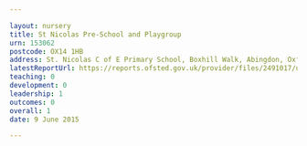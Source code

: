 ```yaml
---

layout: nursery
title: St Nicolas Pre-School and Playgroup
urn: 153062
postcode: OX14 1HB
address: St. Nicolas C of E Primary School, Boxhill Walk, Abingdon, Oxfordshire, OX14 1HB
latestReportUrl: https://reports.ofsted.gov.uk/provider/files/2491017/urn/153062.pdf
teaching: 0
development: 0
leadership: 1
outcomes: 0
overall: 1
date: 9 June 2015

---
```

